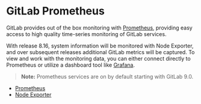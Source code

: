 # GitLab Prometheus

GitLab provides out of the box monitoring with
[Prometheus](https://prometheus.io/), providing easy access to high quality time-series monitoring of GitLab services.

With release 8.16, system information will be monitored with Node Exporter, and over subsequent releases additional GitLab metrics will be captured. To view and work with the monitoring data, you can either connect directly to Prometheus or utilize a dashboard tool like [Grafana](https://grafana.net). 

>**Note:**
Prometheus services are on by default starting with GitLab 9.0.

- [Prometheus](prometheus.md)
- [Node Exporter](node-exporter.md)
